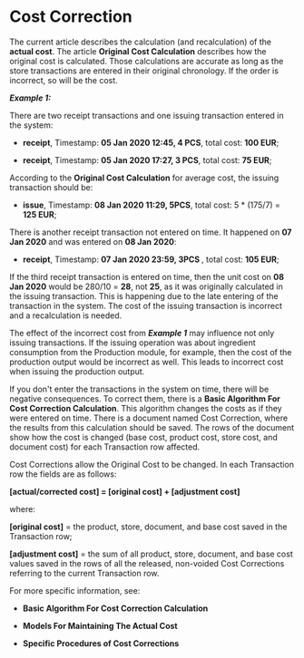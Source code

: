 # Cost Correction

The current article describes the calculation (and recalculation) of the <b>actual cost</b>. The article <b>Original Cost Calculation</b> describes how the </b>original cost</b> is calculated. Those calculations are accurate as long as the store transactions are entered in their original chronology. If the order is incorrect, so will be the cost.

<b><i>Example 1:</b></i>

There are two receipt transactions and one issuing transaction entered in the system:

- <b>receipt</b>, Timestamp: <b>05 Jan 2020 12:45, 4 PCS</b>, total cost: <b>100 EUR</b>;

- <b>receipt</b>, Timestamp: <b>05 Jan 2020 17:27, 3 PCS</b>, total cost: <b>75 EUR</b>;

According to the <b>Original Cost Calculation</b> for average cost, the issuing transaction should be:

- <b>issue</b>, Timestamp: <b>08 Jan 2020 11:29, 5PCS</b>, total cost: 5 * (175/7) = <b>125 EUR</b>;

There is another receipt transaction not entered on time. It happened on <b>07 Jan 2020</b>  and was entered on <b>08 Jan 2020</b>:

- <b>receipt</b>, Timestamp: <b>07 Jan 2020 23:59, 3PCS </b>, total cost: <b>105 EUR</b>;

If the third receipt transaction is entered on time, then the unit cost on <b>08 Jan 2020</b> would be 280/10 = <b>28</b>, not <b>25</b>, as it was originally calculated in the issuing transaction. This is happening due to the late entering of the transaction in the system. The cost of the issuing transaction is incorrect and a recalculation is needed.

The effect of the incorrect cost from <b><i>Example 1</b></i> may influence not only issuing transactions. If the issuing operation was about ingredient consumption from the Production module, for example, then the cost of the production output would be incorrect as well. This leads to incorrect cost when issuing the production output.

If you don't enter the transactions in the system on time, there will be negative consequences. To correct them, there is a <b>Basic Algorithm For Cost Correction Calculation</b>. This algorithm changes the costs as if they were entered on time. There is a document named Cost Correction, where the results from this calculation should be saved. Тhe rows of the document show how the cost is changed (base cost, product cost, store cost, and document cost) for each Transaction row affected.

Cost Corrections allow the Original Cost to be changed. In each Transaction row the fields are as follows:

<b>[actual/corrected cost] = [original cost] + [adjustment cost]</b>

where:

<b>[original cost]</b> = the product, store, document, and base cost saved in the Transaction row;

<b>[adjustment cost]</b> = the sum of all product, store, document, and base cost values saved in the rows of all the released, non-voided Cost Corrections referring to the current Transaction row.

For more specific information, see:

- <b>Basic Algorithm For Cost Correction Calculation</b>

- <b>Models For Maintaining The Actual Cost</b>

- <b>Specific Procedures of Cost Corrections</b>

